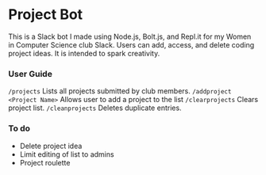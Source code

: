 # Project Bot
This is a Slack bot I made using Node.js, Bolt.js, and Repl.it for my Women in Computer Science club Slack. Users can add, access, and delete coding project ideas. It is intended to spark creativity. 
### User Guide
`/projects` Lists all projects submitted by club members.
`/addproject <Project Name>` Allows user to add a project to the list
`/clearprojects` Clears project list.
`/cleanprojects` Deletes duplicate entries. 
### To do
- Delete project idea
- Limit editing of list to admins
- Project roulette

